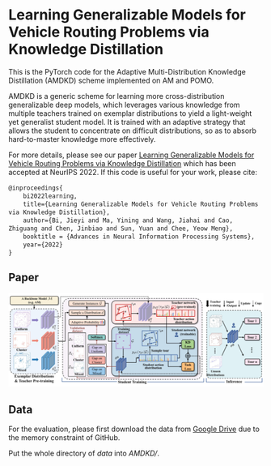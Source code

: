 # Learning Generalizable Models for Vehicle Routing Problems via Knowledge Distillation

This is the PyTorch code for the Adaptive Multi-Distribution Knowledge Distillation (AMDKD) scheme implemented on AM and POMO.

AMDKD is a generic scheme for learning more cross-distribution generalizable deep models, which leverages various knowledge from multiple teachers trained on exemplar distributions to yield a light-weight yet generalist student model. It is trained with an adaptive strategy that allows the student to concentrate on difficult distributions, so as to absorb hard-to-master knowledge more effectively. 

For more details, please see our paper [Learning Generalizable Models for Vehicle Routing Problems via Knowledge Distillation](https://arxiv.org/abs/2210.07686) which has been accepted at NeurIPS 2022. If this code is useful for your work, please cite:

```
@inproceedings{
    bi2022learning,
    title={Learning Generalizable Models for Vehicle Routing Problems via Knowledge Distillation},
    author={Bi, Jieyi and Ma, Yining and Wang, Jiahai and Cao, Zhiguang and Chen, Jinbiao and Sun, Yuan and Chee, Yeow Meng},
    booktitle = {Advances in Neural Information Processing Systems},
    year={2022}
}
```
## Paper
![architecture](./architecture.jpg)

## Data 

For the evaluation, please first download the data from [Google Drive](https://drive.google.com/drive/folders/1-Jf1Rj88zPHWoUlj71ssRiX52b6Ex0Q9?usp=sharing) due to the memory constraint of GitHub.

Put the whole directory of _data_ into _AMDKD/_.
 
